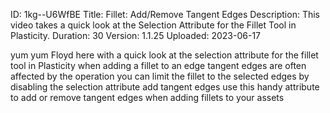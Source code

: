 ID: 1kg--U6WfBE
Title: Fillet: Add/Remove Tangent Edges
Description: This video takes a quick look at the Selection Attribute for the Fillet Tool in Plasticity.
Duration: 30
Version: 1.1.25
Uploaded: 2023-06-17

yum yum Floyd here with a quick look at
the selection attribute for the fillet
tool in Plasticity when adding a fillet
to an edge tangent edges are often
affected by the operation you can limit
the fillet to the selected edges by
disabling the selection attribute add
tangent edges
use this handy attribute to add or
remove tangent edges when adding fillets
to your assets